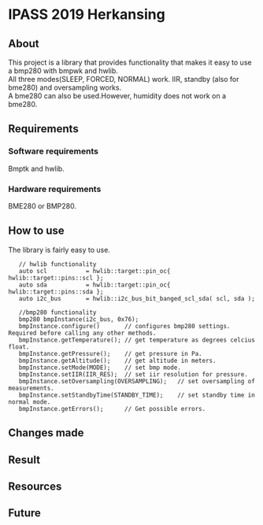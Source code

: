 # IPASS 2019 Herkansing
## About
This project is a library that provides functionality that makes it easy to use a bmp280 with bmpwk and hwlib.<br/>
All three modes(SLEEP, FORCED, NORMAL) work. IIR, standby (also for bme280) and oversampling works.<br/>
A bme280 can also be used.However, humidity does not work on a bme280.<br/>
## Requirements
### Software requirements
Bmptk and hwlib.
### Hardware requirements
BME280 or BMP280.

## How to use
The library is fairly easy to use.<br/>
```
   // hwlib functionality
   auto scl           = hwlib::target::pin_oc{ hwlib::target::pins::scl };
   auto sda           = hwlib::target::pin_oc{ hwlib::target::pins::sda };
   auto i2c_bus       = hwlib::i2c_bus_bit_banged_scl_sda( scl, sda );
   
   //bmp280 functionality
   bmp280 bmpInstance(i2c_bus, 0x76);
   bmpInstance.configure()       // configures bmp280 settings. Required before calling any other methods.
   bmpInstance.getTemperature(); // get temperature as degrees celcius float.
   bmpInstance.getPressure();    // get pressure in Pa.
   bmpInstance.getAltitude();    // get altitude in meters.
   bmpInstance.setMode(MODE);    // set bmp mode.
   bmpInstance.setIIR(IIR_RES);  // set iir resolution for pressure.
   bmpInstance.setOversampling(OVERSAMPLING);   // set oversampling of measurements.
   bmpInstance.setStandbyTime(STANDBY_TIME);    // set standby time in normal mode.
   bmpInstance.getErrors();      // Get possible errors.
   ```
## Changes made
## Result
## Resources
## Future
